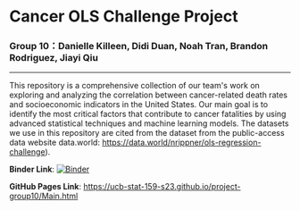 # Cancer OLS Challenge Project 
### Group 10：Danielle Killeen, Didi Duan, Noah Tran, Brandon Rodriguez, Jiayi Qiu
***

This repository is a comprehensive collection of our team's work on exploring and analyzing the correlation between cancer-related death rates and socioeconomic indicators in the United States. Our main goal is to identify the most critical factors that contribute to cancer fatalities by using advanced statistical techniques and machine learning models. The datasets we use in this repository are cited from the dataset from the public-access data website data.world: https://data.world/nrippner/ols-regression-challenge). 

__Binder Link__: [![Binder](https://mybinder.org/badge_logo.svg)](https://mybinder.org/v2/gh/UCB-stat-159-s23/project-group10.git/HEAD)

__GitHub Pages Link__: https://ucb-stat-159-s23.github.io/project-group10/Main.html



